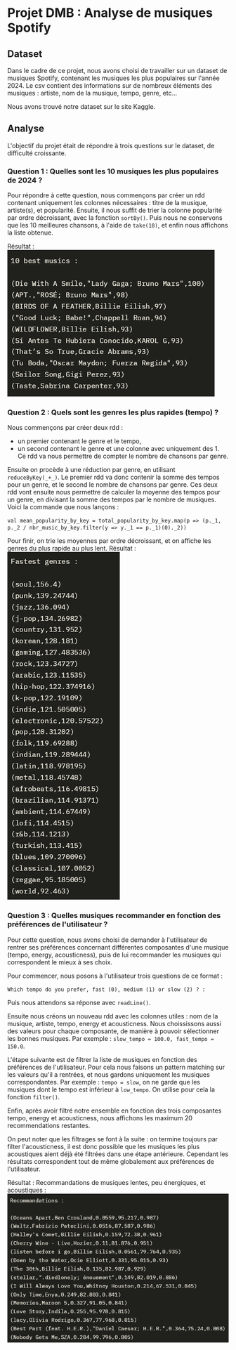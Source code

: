 # Projet DMB : Analyse de musiques Spotify
## Dataset

Dans le cadre de ce projet, nous avons choisi de travailler sur un dataset de musiques Spotify, contenant les musiques les plus populaires sur l'année 2024. Le csv contient des informations sur de nombreux éléments des musiques : artiste, nom de la musique, tempo, genre, etc...

Nous avons trouvé notre dataset sur le site Kaggle.

## Analyse
L'objectif du projet était de répondre à trois questions sur le dataset, de difficulté croissante.
### Question 1 : Quelles sont les 10 musiques les plus populaires de 2024 ?

Pour répondre à cette question, nous commençons par créer un rdd contenant uniquement les colonnes nécessaires : titre de la musique, artiste(s), et popularité.
Ensuite, il nous suffit de trier la colonne popularité par ordre décroissant, avec la fonction `sortBy()`. Puis nous ne conservons que les 10 meilleures chansons, à l'aide de `take(10)`, et enfin nous affichons la liste obtenue.

Résultat :  
![best_musics](images/best_musics.png)
### Question 2 : Quels sont les genres les plus rapides (tempo) ?
Nous commençons par créer deux rdd :
- un premier contenant le genre et le tempo,
- un second contenant le genre et une colonne avec uniquement des 1. Ce rdd va nous permettre de compter le nombre de chansons par genre.

Ensuite on procède à une réduction par genre, en utilisant `reduceByKey(_+_)`. Le premier rdd va donc contenir la somme des tempos pour un genre, et le second le nombre de chansons par genre.
Ces deux rdd vont ensuite nous permettre de calculer la moyenne des tempos pour un genre, en divisant la somme des tempos par le nombre de musiques.
Voici la commande que nous lançons :
```shell
val mean_popularity_by_key = total_popularity_by_key.map(p => (p._1, p._2 / nbr_music_by_key.filter(y => y._1 == p._1)(0)._2))
```

Pour finir, on trie les moyennes par ordre décroissant, et on affiche les genres du plus rapide au plus lent.
Résultat :
![fastest_genres](images/fastest_genre.png)
### Question 3 : Quelles musiques recommander en fonction des préférences de l'utilisateur ?
Pour cette question, nous avons choisi de demander à l'utilisateur de rentrer ses préférences concernant différentes composantes d'une musique (tempo, energy, acousticness), puis de lui recommander les musiques qui correspondent le mieux à ses choix.

Pour commencer, nous posons à l'utilisateur trois questions de ce format :
```shell
Which tempo do you prefer, fast (0), medium (1) or slow (2) ? :
```
Puis nous attendons sa réponse avec `readLine()`.

Ensuite nous créons un nouveau rdd avec les colonnes utiles : nom de la musique, artiste, tempo, energy et acousticness. Nous choississons aussi des valeurs pour chaque composante, de manière à pouvoir sélectionner les bonnes musiques. Par exemple : `slow_tempo = 100.0, fast_tempo = 150.0`.

L'étape suivante est de filtrer la liste de musiques en fonction des préférences de l'utilisateur. Pour cela nous faisons un pattern matching sur les valeurs qu'il a rentrées, et nous gardons uniquement les musiques correspondantes. Par exemple : `tempo = slow`, on ne garde que les musiques dont le tempo est inférieur à `low_tempo`. On utilise pour cela la fonction `filter()`.

Enfin, après avoir filtré notre ensemble en fonction des trois composantes tempo, energy et acousticness, nous affichons les maximum 20 recommendations restantes.

On peut noter que les filtrages se font à la suite : on termine toujours par filter l'acousticness, il est donc possible que les musiques les plus acoustiques aient déjà été filtrées dans une étape antérieure. Cependant les résultats correspondent tout de même globalement aux préférences de l'utilisateur.

Résultat : Recommandations de musiques lentes, peu énergiques, et acoustiques :
![best_musics](images/recommandations.png)
